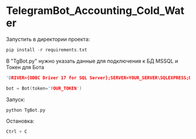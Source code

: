 # TelegramBot_Accounting_Cold_Water

Запустить в директории проекта:
```cpp
pip install -r requirements.txt
```
В "TgBot.py" нужно указать данные для подключения к БД MSSQL и Токен для Бота
```cpp
'DRIVER={ODBC Driver 17 for SQL Server};SERVER=YOUR_SERVER\SQLEXPRESS;DATABASE=DATABASE;Trusted_Connection=yes')
```
```cpp
bot = Bot(token='YOUR_TOKEN')
```
Запуск:
```cpp
python TgBot.py
```
Остановка:
```cpp
Ctrl + C
```
